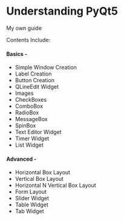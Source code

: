# Understanding PyQt5
<span>My own guide</span>

Contents Include:<br>
#### Basics -
- Simple Window Creation
- Label Creation
- Button Creation
- QLineEdit Widget
- Images
- CheckBoxes
- ComboBox
- RadioBox
- MessageBox
- SpinBox
- Text Editor Widget
- Timer Widget
- List Widget
#### Advanced -
- Horizontal Box Layout
- Vertical Box Layout
- Horizontal N Vertical Box Layout
- Form Layout
- Slider Widget
- Table Widget
- Tab Widget